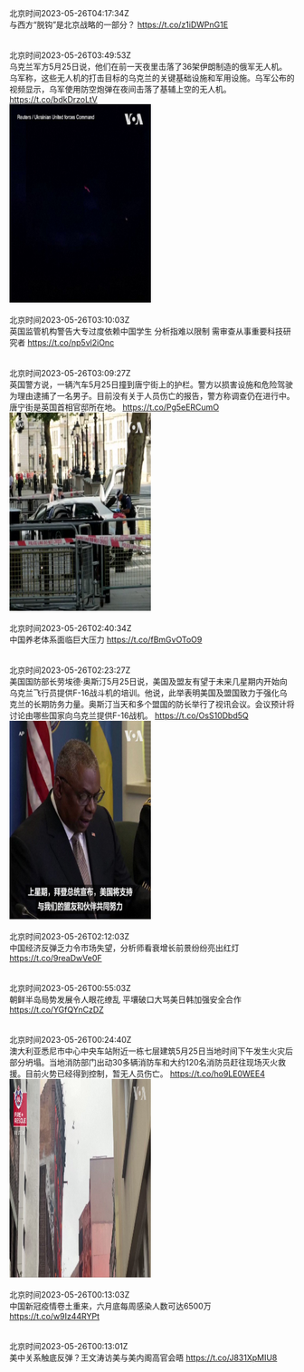 北京时间2023-05-26T04:17:34Z<br>与西方“脱钩”是北京战略的一部分？ https://t.co/z1iDWPnG1E<br><br><br>北京时间2023-05-26T03:49:53Z<br>乌克兰军方5月25日说，他们在前一天夜里击落了36架伊朗制造的俄军无人机。乌军称，这些无人机的打击目标的乌克兰的关键基础设施和军用设施。乌军公布的视频显示，乌军使用防空炮弹在夜间击落了基辅上空的无人机。 https://t.co/bdkDrzoLtV<br><img src='/temp/video/2023/u-Month-5/ay-Day-26/VOAChinese/1661821910626496512_0.jpg' width='250' height='350'><br><br>北京时间2023-05-26T03:10:03Z<br>英国监管机构警告大专过度依赖中国学生 分析指难以限制 需审查从事重要科技研究者 https://t.co/np5vl2iOnc<br><br><br>北京时间2023-05-26T03:09:27Z<br>英国警方说，一辆汽车5月25日撞到唐宁街上的护栏。警方以损害设施和危险驾驶为理由逮捕了一名男子。目前没有关于人员伤亡的报告，警方称调查仍在进行中。唐宁街是英国首相官邸所在地。 https://t.co/Pg5eERCumO<br><img src='/temp/video/2023/u-Month-5/ay-Day-26/VOAChinese/1661811735513411585_0.jpg' width='250' height='350'><br><br>北京时间2023-05-26T02:40:34Z<br>中国养老体系面临巨大压力 https://t.co/fBmGvOToO9<br><br><br>北京时间2023-05-26T02:23:27Z<br>美国国防部长劳埃德·奥斯汀5月25日说，美国及盟友有望于未来几星期内开始向乌克兰飞行员提供F-16战斗机的培训。他说，此举表明美国及盟国致力于强化乌克兰的长期防务力量。奥斯汀当天和多个盟国的防长举行了视讯会议。会议预计将讨论由哪些国家向乌克兰提供F-16战机。 https://t.co/OsS10Dbd5Q<br><img src='/temp/video/2023/u-Month-5/ay-Day-26/VOAChinese/1661800159741718528_0.jpg' width='250' height='350'><br><br>北京时间2023-05-26T02:12:03Z<br>中国经济反弹乏力令市场失望，分析师看衰增长前景纷纷亮出红灯 https://t.co/9reaDwVe0F<br><br><br>北京时间2023-05-26T00:55:03Z<br>朝鲜半岛局势发展令人眼花缭乱 平壤破口大骂美日韩加强安全合作 https://t.co/YGfQYnCzDZ<br><br><br>北京时间2023-05-26T00:24:40Z<br>澳大利亚悉尼市中心中央车站附近一栋七层建筑5月25日当地时间下午发生火灾后部分坍塌。当地消防部门出动30多辆消防车和大约120名消防员赶往现场灭火救援。目前火势已经得到控制，暂无人员伤亡。 https://t.co/ho9LE0WEE4<br><img src='/temp/video/2023/u-Month-5/ay-Day-26/VOAChinese/1661770267218018304_0.jpg' width='250' height='350'><br><br>北京时间2023-05-26T00:13:03Z<br>中国新冠疫情卷土重来，六月底每周感染人数可达6500万 https://t.co/w9Iz44RYPt<br><br><br>北京时间2023-05-26T00:13:01Z<br>美中关系触底反弹？王文涛访美与美内阁高官会晤 https://t.co/J831XpMIU8<br><br><br>